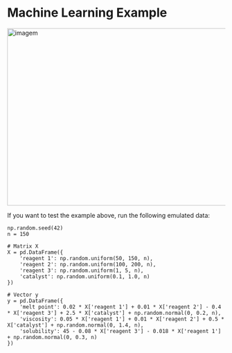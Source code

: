 # Machine Learning Example

<img width="1334" height="409" alt="imagem" src="https://github.com/user-attachments/assets/1ef7a9b1-89bf-4210-91a9-b0e59331d28f" />

If you want to test the example above, run the following emulated data:

```
np.random.seed(42)
n = 150

# Matrix X
X = pd.DataFrame({
    'reagent 1': np.random.uniform(50, 150, n),
    'reagent 2': np.random.uniform(100, 200, n),
    'reagent 3': np.random.uniform(1, 5, n),
    'catalyst': np.random.uniform(0.1, 1.0, n)
})

# Vector y
y = pd.DataFrame({
    'melt point': 0.02 * X['reagent 1'] + 0.01 * X['reagent 2'] - 0.4 * X['reagent 3'] + 2.5 * X['catalyst'] + np.random.normal(0, 0.2, n),
    'viscosity': 0.05 * X['reagent 1'] + 0.01 * X['reagent 2'] + 0.5 * X['catalyst'] + np.random.normal(0, 1.4, n),
    'solubility': 45 - 0.08 * X['reagent 3'] - 0.018 * X['reagent 1'] + np.random.normal(0, 0.3, n)
})
```
